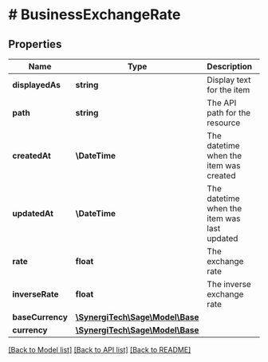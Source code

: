 # # BusinessExchangeRate

## Properties

Name | Type | Description | Notes
------------ | ------------- | ------------- | -------------
**displayedAs** | **string** | Display text for the item | [optional]
**path** | **string** | The API path for the resource | [optional]
**createdAt** | **\DateTime** | The datetime when the item was created | [optional]
**updatedAt** | **\DateTime** | The datetime when the item was last updated | [optional]
**rate** | **float** | The exchange rate | [optional]
**inverseRate** | **float** | The inverse exchange rate | [optional]
**baseCurrency** | [**\SynergiTech\Sage\Model\Base**](Base.md) |  | [optional]
**currency** | [**\SynergiTech\Sage\Model\Base**](Base.md) |  | [optional]

[[Back to Model list]](../../README.md#models) [[Back to API list]](../../README.md#endpoints) [[Back to README]](../../README.md)
